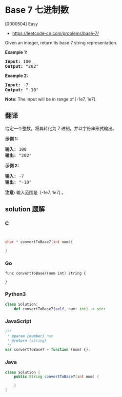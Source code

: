 # Base 7 七进制数

[0000504] Easy

- https://leetcode-cn.com/problems/base-7/

Given an integer, return its base 7 string representation.

**Example 1:**

<pre><b>Input:</b> 100
<b>Output:</b> "202"
</pre>

**Example 2:**

<pre><b>Input:</b> -7
<b>Output:</b> "-10"
</pre>

**Note:** The input will be in range of \[-1e7, 1e7\].

## 翻译

给定一个整数，将其转化为 7 进制，并以字符串形式输出。

**示例 1:**

<pre><strong>输入:</strong> 100
<strong>输出:</strong> "202"
</pre>

**示例 2:**

<pre><strong>输入:</strong> -7
<strong>输出:</strong> "-10"
</pre>

**注意:** 输入范围是  \[-1e7, 1e7\] 。

## solution 题解

### C

```c


char * convertToBase7(int num){

}


```

### Go

```golang
func convertToBase7(num int) string {

}
```

### Python3

```python
class Solution:
    def convertToBase7(self, num: int) -> str:

```

### JavaScript

```javascript
/**
 * @param {number} num
 * @return {string}
 */
var convertToBase7 = function (num) {};
```

### Java

```java
class Solution {
    public String convertToBase7(int num) {

    }
}
```

